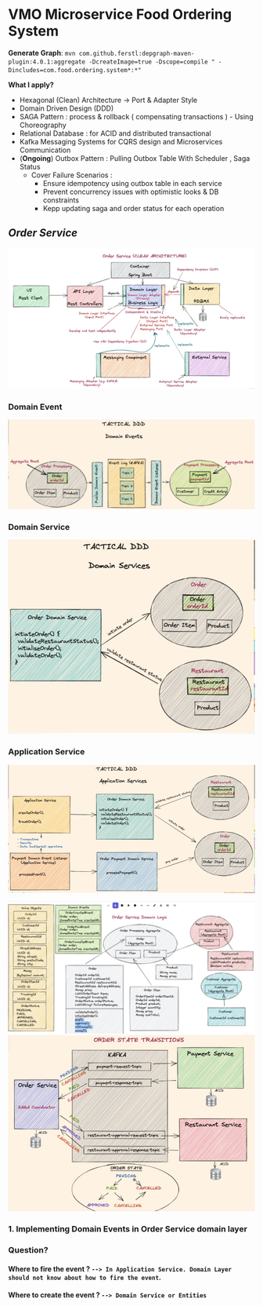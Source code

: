 # **VMO Microservice Food Ordering System**

**Generate Graph**: `mvn com.github.ferstl:depgraph-maven-plugin:4.0.1:aggregate -DcreateImage=true -Dscope=compile "
-Dincludes=com.food.ordering.system*:*"`

**What I apply?**

* Hexagonal (Clean) Architecture -> Port & Adapter Style
* Domain Driven Design (DDD)
* SAGA Pattern : process & rollback ( compensating transactions ) - Using Choreography
* Relational Database : for ACID and distributed transactional
* Kafka Messaging Systems for CQRS design and Microservices Communication
* (**Ongoing**) Outbox Pattern : Pulling Outbox Table With Scheduler , Saga Status
    * Cover Failure Scenarios :
        * Ensure idempotency using outbox table in each service
        * Prevent concurrency issues with optimistic looks & DB constraints
        * Kepp updating saga and order status for each operation

## _Order Service_

![img.png](img/img.png)

### Domain Event

![img_1.png](img/img_1.png)

### Domain Service

![img_4.png](img/img_4.png)

### Application Service

![img_5.png](img/img_5.png)

![img_3.png](img/img_3.png)
![img_2.png](img/img_2.png)

### **1. Implementing Domain Events in Order Service domain layer**

### Question?

#### Where to fire the event ? `--> In Application Service. Domain Layer should not know about how to fire the event`.

#### Where to create the event ? `--> Domain Service or Entities`